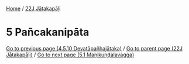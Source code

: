 
[Home](/) / [22J Jātakapāḷi](../22J.md)

# 5 Pañcakanipāta


[Go to previous page (4.5.10 Devatāpañhajātaka)](4/4.5/4.5.10.md) / [Go to parent page (22J Jātakapāḷi)](0.md) / [Go to next page (5.1 Maṇikuṇḍalavagga)](5/5.1.md)


